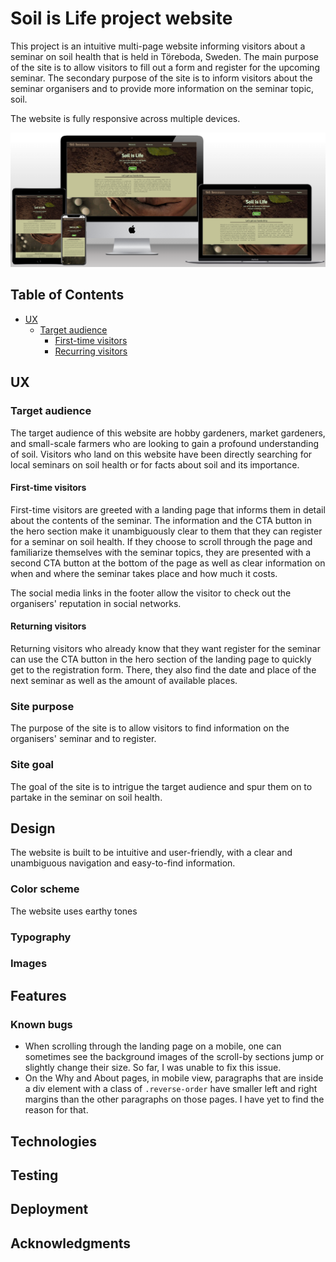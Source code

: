 # Soil is Life project website

This project is an intuitive multi-page website informing visitors about a seminar on soil health that is held in Töreboda, Sweden. The main purpose of the site is to allow visitors to fill out a form and register for the upcoming seminar. The secondary purpose of the site is to inform visitors about the seminar organisers and to provide more information on the seminar topic, soil.

The website is fully responsive across multiple devices.

![Website view on different devices](assets/readme-files/mockup-responsive.png)

## Table of Contents
- [UX](#ux "UX")
    - [Target audience](#target-audience "Target audience")
        - [First-time visitors](#first-time-visitors "First-time visitors")
        - [Recurring visitors](#recurring-visitors "Recurring visitors")

## UX

### Target audience

The target audience of this website are hobby gardeners, market gardeners, and small-scale farmers who are looking to gain a profound understanding of soil. Visitors who land on this website have been directly searching for local seminars on soil health or for facts about soil and its importance.

#### First-time visitors

First-time visitors are greeted with a landing page that informs them in detail about the contents of the seminar. The information and the CTA button in the hero section make it unambiguously clear to them that they can register for a seminar on soil health. If they choose to scroll through the page and familiarize themselves with the seminar topics, they are presented with a second CTA button at the bottom of the page as well as clear information on when and where the seminar takes place and how much it costs.

The social media links in the footer allow the visitor to check out the organisers' reputation in social networks. 

#### Returning visitors

Returning visitors who already know that they want register for the seminar can use the CTA button in the hero section of the landing page to quickly get to the registration form. There, they also find the date and place of the next seminar as well as the amount of available places.

### Site purpose

The purpose of the site is to allow visitors to find information on the organisers' seminar and to register.

### Site goal

The goal of the site is to intrigue the target audience and spur them on to partake in the seminar on soil health. 

## Design

The website is built to be intuitive and user-friendly, with a clear and unambiguous navigation and easy-to-find information.

### Color scheme

The website uses earthy tones 

### Typography

### Images

## Features

### Known bugs

- When scrolling through the landing page on a mobile, one can sometimes see the background images of the scroll-by sections jump or slightly change their size. So far, I was unable to fix this issue. 
- On the Why and About pages, in mobile view, paragraphs that are inside a div element with a class of `.reverse-order` have smaller left and right margins than the other paragraphs on those pages. I have yet to find the reason for that.

## Technologies

## Testing

## Deployment

## Acknowledgments




